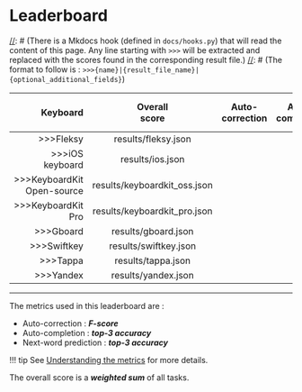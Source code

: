 # Leaderboard

[//]: # (A bit of explanation is required for this page)
[//]: # (There is a Mkdocs hook (defined in `docs/hooks.py`) that will read the content of this page. Any line starting with `>>>` will be extracted and replaced with the scores found in the corresponding result file.)
[//]: # (The format to follow is : `>>>{name}|{result_file_name}|{optional_additional_fields}`)

| Keyboard | Overall<br>score | Auto-correction | Auto-completion | Next-word prediction |
|---------:|:----------------:|:---------------:|:---------------:|:--------------------:|
>>>Fleksy|results/fleksy.json
>>>iOS keyboard|results/ios.json
>>>KeyboardKit Open-source|results/keyboardkit_oss.json
>>>KeyboardKit Pro|results/keyboardkit_pro.json
>>>Gboard|results/gboard.json
>>>Swiftkey|results/swiftkey.json
>>>Tappa|results/tappa.json
>>>Yandex|results/yandex.json

---

The metrics used in this leaderboard are :

* Auto-correction : _**F-score**_
* Auto-completion : _**top-3 accuracy**_
* Next-word prediction : _**top-3 accuracy**_

!!! tip
    See [Understanding the metrics](../how_testing_is_done.md#understanding-the-metrics) for more details.

The overall score is a _**weighted sum**_ of all tasks.
